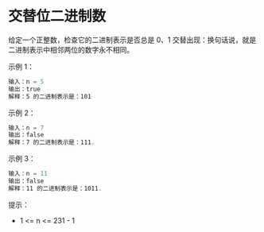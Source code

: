 # 交替位二进制数

给定一个正整数，检查它的二进制表示是否总是 0、1 交替出现：换句话说，就是二进制表示中相邻两位的数字永不相同。

示例 1：

```ts
输入：n = 5
输出：true
解释：5 的二进制表示是：101
```

示例 2：

```ts
输入：n = 7
输出：false
解释：7 的二进制表示是：111.
```

示例 3：

```ts
输入：n = 11
输出：false
解释：11 的二进制表示是：1011.
```

提示：

- 1 <= n <= 231 - 1
